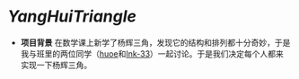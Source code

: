 # ***YangHuiTriangle***
* **项目背景**
  在数学课上新学了杨辉三角，发现它的结构和排列都十分奇妙，于是我与班里的两位同学（[huoe](https://github.com/huoe)和[Ink-33](https://github.com/Ink-33)）一起讨论。于是我们决定每个人都来实现一下杨辉三角。
